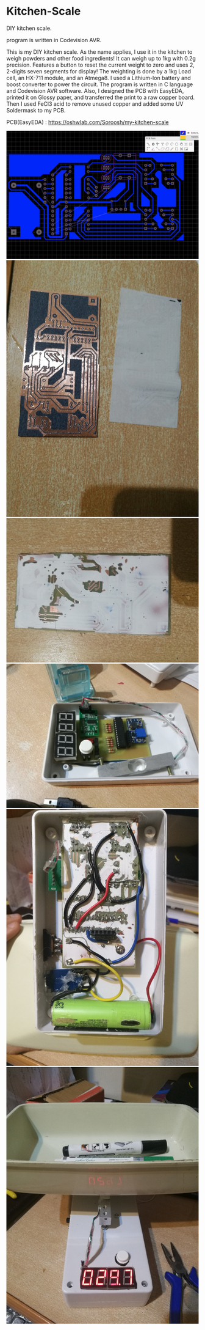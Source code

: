 # Kitchen-Scale
DIY kitchen scale.

program is written in Codevision AVR.

This is my DIY kitchen scale. As the name applies, I use it in the kitchen to weigh powders and other food ingredients! It can weigh up to 1kg with 0.2g precision. Features a button to reset the current weight to zero and uses 2, 2-digits seven segments for display!
The weighting is done by a 1kg Load cell, an HX-711 module, and an Atmega8. I used a Lithium-Ion battery and boost converter to power the circuit. The program is written in C language and Codevision AVR software.
Also, I designed the PCB with EasyEDA, printed it on Glossy paper, and transferred the print to a raw copper board. Then I used FeCl3 acid to remove unused copper and added some UV Soldermask to my PCB.

PCB(EasyEDA) : https://oshwlab.com/Soroosh/my-kitchen-scale

![1](https://github.com/soroushtou/Kitchen-Scale/blob/main/images/1%20(1).jpg)
![2](https://github.com/soroushtou/Kitchen-Scale/blob/main/images/1%20(2).jpg)
![4](https://github.com/soroushtou/Kitchen-Scale/blob/main/images/1%20(4).jpg)
![5](https://github.com/soroushtou/Kitchen-Scale/blob/main/images/1%20(5).jpg)
![6](https://github.com/soroushtou/Kitchen-Scale/blob/main/images/1%20(6).jpg)
![7](https://github.com/soroushtou/Kitchen-Scale/blob/main/images/1%20(7).jpg)
